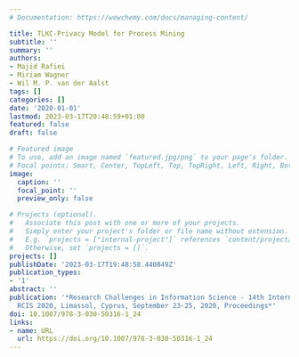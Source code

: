 ```yaml
---
# Documentation: https://wowchemy.com/docs/managing-content/

title: TLKC-Privacy Model for Process Mining
subtitle: ''
summary: ''
authors:
- Majid Rafiei
- Miriam Wagner
- Wil M. P. van der Aalst
tags: []
categories: []
date: '2020-01-01'
lastmod: 2023-03-17T20:48:59+01:00
featured: false
draft: false

# Featured image
# To use, add an image named `featured.jpg/png` to your page's folder.
# Focal points: Smart, Center, TopLeft, Top, TopRight, Left, Right, BottomLeft, Bottom, BottomRight.
image:
  caption: ''
  focal_point: ''
  preview_only: false

# Projects (optional).
#   Associate this post with one or more of your projects.
#   Simply enter your project's folder or file name without extension.
#   E.g. `projects = ["internal-project"]` references `content/project/deep-learning/index.md`.
#   Otherwise, set `projects = []`.
projects: []
publishDate: '2023-03-17T19:48:58.440849Z'
publication_types:
- '1'
abstract: ''
publication: '*Research Challenges in Information Science - 14th International Conference,
  RCIS 2020, Limassol, Cyprus, September 23-25, 2020, Proceedings*'
doi: 10.1007/978-3-030-50316-1_24
links:
- name: URL
  url: https://doi.org/10.1007/978-3-030-50316-1_24
---
```

